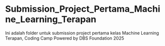# Submission_Project_Pertama_Machine_Learning_Terapan
Ini adalah folder untuk submission project pertama kelas Machine Learning Terapan, Coding Camp Powered by DBS Foundation 2025
